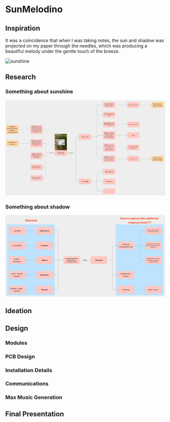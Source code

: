 # SunMelodino

## Inspiration

It was a coincidence that when I was taking notes, the sun and shadow was projected on my paper through the needles, which was producing a beautiful melody under the gentle touch of the breeze.

![sunshine](./Inspiration/sunshine.png) 

## Research

### Something about sunshine

![sunshine](./Research/research.png) 

### Something about shadow

![sunshine](./Research/thought.png) 

## Ideation

## Design

### Modules

### PCB Design

### Installation Details

### Communications

### Max Music Generation

## Final Presentation 

